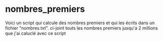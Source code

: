 # nombres_premiers

Voici un script qui calcule des nombres premiers et qui les écrits dans un fichier "nombres.txt". ci-joint touts les nombres premiers jusqu'a 2 millions que j'ai caluclé avec ce script
